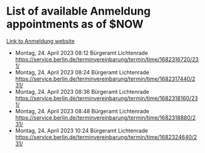 # List of available Anmeldung appointments as of $NOW
[Link to Anmeldung website](https://service.berlin.de/terminvereinbarung/termin/tag.php?termin=1&anliegen[]=120686&dienstleisterlist=122210,122217,327316,122219,327312,122227,327314,122231,327346,122243,327348,122254,122252,329742,122260,329745,122262,329748,122271,327278,122273,327274,122277,327276,330436,122280,327294,122282,327290,122284,327292,122291,327270,122285,327266,122286,327264,122296,327268,150230,329760,122297,327286,122294,327284,122312,329763,122314,329775,122304,327330,122311,327334,122309,327332,317869,122281,327352,122279,329772,122283,122276,327324,122274,327326,122267,329766,122246,327318,122251,327320,122257,327322,122208,327298,122226,327300&herkunft=http%3A%2F%2Fservice.berlin.de%2Fdienstleistung%2F120686%2F)
- Montag, 24. April 2023 08:12 Bürgeramt Lichtenrade https://service.berlin.de/terminvereinbarung/termin/time/1682316720/231/
- Montag, 24. April 2023 08:24 Bürgeramt Lichtenrade https://service.berlin.de/terminvereinbarung/termin/time/1682317440/231/
- Montag, 24. April 2023 08:36 Bürgeramt Lichtenrade https://service.berlin.de/terminvereinbarung/termin/time/1682318160/231/
- Montag, 24. April 2023 08:48 Bürgeramt Lichtenrade https://service.berlin.de/terminvereinbarung/termin/time/1682318880/231/
- Montag, 24. April 2023 10:24 Bürgeramt Lichtenrade https://service.berlin.de/terminvereinbarung/termin/time/1682324640/231/
